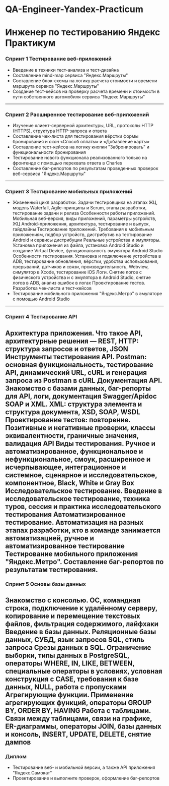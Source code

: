 # QA-Engineer-Yandex-Practicum
# Инженер по тестированию Яндекс Практикум

### Спринт 1 Тестирование веб-приложений 
- Введение в техники тест-анализа и тест-дизайна
- Составление mind-map сервиса "Яндекс.Маршруты" 
- Составление блок-схемы на логику расчета стоимости и времени маршрута сервиса "Яндекс.Маршруты" 
- Создание тест-кейсов на проверку расчета времени и стоимости в пути собственного автомобиля сервиса "Яндекс.Маршруты"
---
### Спринт 2 Расширенное тестирование веб-приложений 
- Изучение клиент-серверной архитектуры, URL, протоколы HTTP (HTTPS), структура HTTP-запроса и ответа
- Составление чек-листа для тестирования вёрстки формы бронирования и окон «Способ оплаты» и «Добавление карты»
- Составление тест-кейсов на логику кнопки "Забронировать" и функциональности бронирования
- Тестирование нового функционала реализованного только на фронтенде с помощью перехвата ответа в Charles
- Составление баг-репортов по результатам проведенных проверок веб-сервиса "Яндекс.Маршруты" 
---
### Спринт 3 Тестирование мобильных приложений
- Жизненный цикл разработки. Задачи тестировщика на этапах ЖЦ, модель Waterfall, Agile-принципы и Scrum, этапы разработки, тестирование задачи и релиза
Особенности работы приложений. Мобильная веб-версия, виды приложений, параметры устройств, ЖЦ Android-приложения, архитектура, тестирование и выпуск, гайдлайны
Тестирование приложений. Требования к мобильным приложениям, подбор устройств, дистрибутив на тестирование Android и сервисы дистрибуции
Реальные устройства и эмуляторы. Установка приложения из файла, установка Android Studio и создание Virtual Device, функциональность эмулятора Android Studio
Особенности тестирования. Установка и подключение устройства в ADB, тестирование обновления, вёрстки, удобства использования, прерываний, датчиков и связи, производительность, Webview, симулятор в Xcode, тестирование iOS
Логи. Снятие логов с физического устройства и с эмулятора в Android Studio, снятие логов в ADB, анализ ошибок в логах
Проектирование тестов. Разработка чек-листа и тест-кейсов
- Тестирование мобильного приложения "Яндекс.Метро" в эмуляторе с помощью Android Studio
---
### Спринт 4 Тестирование API
Архитектура приложения. Что такое API, архитектурные решения — REST, HTTP: структура запросов и ответов, JSON
Инструменты тестирования API. Postman: основная функциональность, тестирование API, динамический URL, cURL и генерация запроса из Postman в cURL
Документация API. Знакомство с базами данных, баг-репорты для API, логи, документация Swagger/Apidoc
SOAP и XML. XML: структура элемента и структура документа, XSD, SOAP, WSDL
Проектирование тестов: повторение. Позитивные и негативные проверки, классы эквивалентности, граничные значения, валидация API
Виды тестирования. Ручное и автоматизированное, функциональное и нефункциональное, смоук, расширенное и исчерпывающее, интеграционное и системное, сценарное и исследовательское, компонентное, Black, White и Gray Box
Исследовательское тестирование. Введение в исследовательское тестирование, техника туров, сессия и практика исследовательского тестирования
Автоматизированное тестирование. Автоматизация на разных этапах разработки, кто в команде занимается автоматизацией, ручное и автоматизированное тестирование
Тестирование мобильного приложения "Яндекс.Метро". Составление баг-репортов по результатам тестирования.
---
### Спринт 5 Основы базы данных
Знакомство с консолью. ОС, командная строка, подключение к удалённому серверу, копирование и перемещение текстовых файлов, фильтрация содержимого, лайфхаки
Введение в базы данных. Реляционные базы данных, СУБД, язык запросов SQL, стиль запроса
Срезы данных в SQL. Ограничение выборки, типы данных в PostgreSQL, операторы WHERE, IN, LIKE, BETWEEN, специальные операторы в условиях, условная конструкция с CASE, требования к базе данных, NULL, работа с пропусками
Агрегирующие функции. Применение агрегирующих функций, операторы GROUP BY, ORDER BY, HAVING
Работа с таблицами. Связи между таблицами, связи на графике, ER-диаграммы, операторы JOIN, базы данных и консоль, INSERT, UPDATE, DELETE, снятие дампов
---
### Диплом 
- Тестирование веб- и мобильной версии, а также API приложения "Яндекс.Самокат"
- Проектирование и выполните проверок, оформление баг-репортов